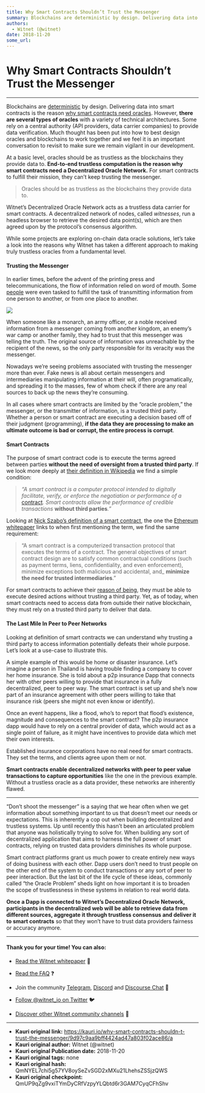 ```yaml
---
title: Why Smart Contracts Shouldn’t Trust the Messenger
summary: Blockchains are deterministic by design. Delivering data into smart contracts is the reason why smart contracts need oracles. However, there are several types of oracles with a variety of technical architectures. Some rely on a central authority (API providers, data carrier companies) to provide data verification. Much thought has been put into how to best design oracles and blockchains to work together and we feel it is an important conversation to revisit to make sure we remain vigilant in our
authors:
  - Witnet (@witnet)
date: 2018-11-20
some_url: 
---
```


# Why Smart Contracts Shouldn’t Trust the Messenger



----

Blockchains are 
[deterministic](https://ethereum.stackexchange.com/questions/3557/why-do-smart-contract-languages-need-to-be-deterministic)
 by design. Delivering data into smart contracts is the reason 
[why smart contracts need oracles](https://medium.com/witnet/why-do-we-need-a-decentralized-oracle-network-91ba455d074d). However, 
**there are several types of oracles**
 with a variety of technical architectures. Some rely on a central authority (API providers, data carrier companies) to provide data verification. Much thought has been put into how to best design oracles and blockchains to work together and we feel it is an important conversation to revisit to make sure we remain vigilant in our development.

At a basic level, oracles should be as trustless as the blockchains they provide data to. 
**End-to-end trustless computation is the reason why smart contracts need a Decentralized Oracle Network.**
 For smart contracts to fulfill their mission, they can’t keep trusting the messenger.
> Oracles should be as trustless as the blockchains they provide data to.

Witnet’s Decentralized Oracle Network acts as a trustless data carrier for smart contracts. A decentralized network of nodes, called 
_witnesses_, run a headless browser to retrieve the desired data point(s), which are then agreed upon by the protocol’s consensus algorithm.

While some projects are exploring on-chain data oracle solutions, let’s take a look into the reasons why Witnet has taken a different approach to making truly trustless oracles from a fundamental level.

#### Trusting the Messenger
In earlier times, before the advent of the printing press and telecommunications, the flow of information relied on word of mouth. Some 
[people](https://en.wikipedia.org/wiki/Marathon#Origin)
 were even tasked to fulfill the task of transmitting information from one person to another, or from one place to another.

![](https://cdn-images-1.medium.com/max/1600/1*1mOhlYav-SNLNB-yfARkHA.png)

When someone like a monarch, an army officer, or a noble received information from a messenger coming from another kingdom, an enemy’s war camp or another family, they had to trust that this messenger was telling the truth. The original source of information was unreachable by the recipient of the news, so the only party responsible for its veracity was the messenger.

Nowadays we’re seeing problems associated with trusting the messenger more than ever. Fake news is all about certain messengers and intermediaries manipulating information at their will, often programatically, and spreading it to the masses, few of whom check if there are any real sources to back up the news they’re consuming.

In all cases where smart contracts are limited by the “oracle problem,” the messenger, or the transmitter of information, is a trusted third party. Whether a person or smart contract are executing a decision based off of their judgment (programming), 
**if the data they are processing to make an ultimate outcome is bad or corrupt, the entire process is corrupt**.

#### Smart Contracts
The purpose of smart contract code is to execute the terms agreed between parties 
**without the need of oversight from a trusted third party**. If we look more deeply at 
[their definition in Wikipedia](https://en.wikipedia.org/wiki/Smart_contract)
 we find a simple condition:
 
> _“A smart contract is a computer protocol intended to digitally facilitate, verify, or enforce the negotiation or performance of a_ [contract](https://en.wikipedia.org/wiki/Contract)_. Smart contracts allow the performance of credible transactions_ **without third parties**_.”_
 
Looking at 
[Nick Szabo’s definition of a smart contract](http://www.fon.hum.uva.nl/rob/Courses/InformationInSpeech/CDROM/Literature/LOTwinterschool2006/szabo.best.vwh.net/smart.contracts.html), the one the 
[Ethereum whitepaper](https://github.com/ethereum/wiki/wiki/White-Paper)
 links to when first mentioning the term, we find the same requirement:
 
> “A smart contract is a computerized transaction protocol that executes the terms of a contract. The general objectives of smart contract design are to satisfy common contractual conditions (such as payment terms, liens, confidentiality, and even enforcement), minimize exceptions both malicious and accidental, and_ **minimize the need for trusted intermediaries**.”
 
For smart contracts to achieve their 
[reason of being](https://en.wikipedia.org/wiki/Raison_d%27%C3%AAtre), they must be able to execute desired actions without trusting a third party. Yet, as of today, when smart contracts need to access data from outside their native blockchain, they must rely on a trusted third party to deliver that data.

#### The Last Mile In Peer to Peer Networks
Looking at definition of smart contracts we can understand why trusting a third party to access information potentially defeats their whole purpose. Let’s look at a use-case to illustrate this.

A simple example of this would be home or disaster insurance. Let’s imagine a person in Thailand is having trouble finding a company to cover her home insurance. She is told about a p2p insurance Dapp that connects her with other peers willing to provide that insurance in a fully decentralized, peer to peer way. The smart contract is set up and she’s now part of an insurance agreement with other peers willing to take that insurance risk (peers she might not even know or identify).

Once an event happens, like a flood, who’s to report that flood’s existence, magnitude and consequences to the smart contract? The p2p insurance dapp would have to rely on a central provider of data, which would act as a single point of failure, as it might have incentives to provide data which met their own interests.

Established insurance corporations have no real need for smart contracts. They set the terms, and clients agree upon them or not. 

**Smart contracts enable decentralized networks with peer to peer value transactions to capture opportunities**
 like the one in the previous example. Without a trustless oracle as a data provider, these networks are inherently flawed.

----

“Don’t shoot the messenger” is a saying that we hear often when we get information about something important to us that doesn’t meet our needs or expectations. This is inherently a cop out when building decentralized and trustless systems. Up until recently this hasn’t been an articulated problem that anyone was holistically trying to solve for. When building any sort of decentralized application that aims to harness the full power of smart contracts, relying on trusted data providers diminishes its whole purpose.

Smart contract platforms grant us much power to create entirely new ways of doing business with each other. Dapp users don’t need to trust people on the other end of the system to conduct transactions or any sort of peer to peer interaction. But the last bit of the life cycle of these ideas, commonly called “the Oracle Problem” sheds light on how important it is to broaden the scope of trustlessness in these systems in relation to real world data. 

**Once a Dapp is connected to Witnet’s Decentralized Oracle Network, participants in the decentralized web will be able to retrieve data from different sources, aggregate it through trustless consensus and deliver it to smart contracts**
 so that they won’t have to trust data providers fairness or accuracy anymore.

----


#### Thank you for your time! You can also:



 *  [Read the Witnet whitepaper](https://witnet.io/static/witnet-whitepaper.pdf) 📃

 *  [Read the FAQ](https://witnet.io/#/faq) ❓

 * Join the community [Telegram](https://t.me/witnetio), [Discord](https://discord.gg/QKEa5gU) and [Discourse Chat](https://community.witnet.io/) 💬

 *  [Follow @witnet_io on Twitter](https://twitter.com/witnet_io) 🐦

 *  [Discover other Witnet community channels](https://witnet.io/#/contact) 👥



---

- **Kauri original link:** https://kauri.io/why-smart-contracts-shouldn-t-trust-the-messenger/9d97c9aa9bff4424ad47a803f02ace86/a
- **Kauri original author:** Witnet (@witnet)
- **Kauri original Publication date:** 2018-11-20
- **Kauri original tags:** none
- **Kauri original hash:** QmNYEL7chi5g57YV8oySeZvSGD2xMXu21LhehsZSSjzQWS
- **Kauri original checkpoint:** QmUP9qZg9vxiTYmDyCRfVzpyYLQbtd6r3GAM7CyqCFhShv



